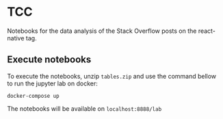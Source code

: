 # TCC

Notebooks for the data analysis of the Stack Overflow posts on the react-native tag.

## Execute notebooks

To execute the notebooks, unzip  `tables.zip` and use the command bellow to run the jupyter lab on docker:

```
docker-compose up
```

The notebooks will be available on `localhost:8888/lab`